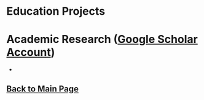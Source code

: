 # Education Projects

# Academic Research ([Google Scholar Account](https://scholar.google.fr/citations?user=V5lAMN4AAAAJ&hl=fr))

- 


## [Back to Main Page](https://teoka.github.io)

